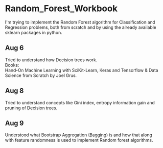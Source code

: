 # Random_Forest_Workbook

I'm trying to implement the Random Forest algorithm for Classification and Regression problems, both from scratch and by using the already available sklearn packages in python.

## Aug 6
Tried to understand how Decision trees work.<br />Books:<br /> Hand-On Machine Learning with SciKit-Learn, Keras and Tensorflow & Data Science from Scratch by Joel Grus.

## Aug 8
Tried to understand concepts like Gini index, entropy information gain and pruning of Decision trees.

## Aug 9
Understood what Bootstrap Aggregation (Bagging) is and how that along with feature randomness is used to implement Random forest algorithms.
